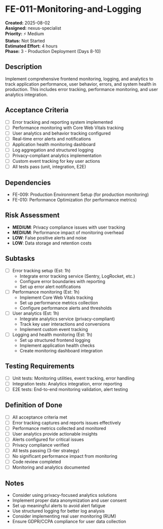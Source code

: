 # FE-011-Monitoring-and-Logging

**Created:** 2025-08-02  
**Assigned:** nexus-specialist  
**Priority:** ⚡ Medium  
**Status:** Not Started  
**Estimated Effort:** 4 hours  
**Phase:** 3 - Production Deployment (Days 8-10)

## Description

Implement comprehensive frontend monitoring, logging, and analytics to track application performance, user behavior, errors, and system health in production. This includes error tracking, performance monitoring, and user analytics integration.

## Acceptance Criteria

- [ ] Error tracking and reporting system implemented
- [ ] Performance monitoring with Core Web Vitals tracking
- [ ] User analytics and behavior tracking configured
- [ ] Real-time error alerts and notifications
- [ ] Application health monitoring dashboard
- [ ] Log aggregation and structured logging
- [ ] Privacy-compliant analytics implementation
- [ ] Custom event tracking for key user actions
- [ ] All tests pass (unit, integration, E2E)

## Dependencies

- FE-009: Production Environment Setup (for production monitoring)
- FE-010: Performance Optimization (for performance metrics)

## Risk Assessment

- **MEDIUM**: Privacy compliance issues with user tracking
- **MEDIUM**: Performance impact of monitoring overhead
- **LOW**: False positive alerts and noise
- **LOW**: Data storage and retention costs

## Subtasks

- [ ] Error tracking setup (Est: 1h)
  - Integrate error tracking service (Sentry, LogRocket, etc.)
  - Configure error boundaries with reporting
  - Set up error alert notifications
- [ ] Performance monitoring (Est: 1h)
  - Implement Core Web Vitals tracking
  - Set up performance metrics collection
  - Configure performance alerts and thresholds
- [ ] User analytics (Est: 1h)
  - Integrate analytics service (privacy-compliant)
  - Track key user interactions and conversions
  - Implement custom event tracking
- [ ] Logging and health monitoring (Est: 1h)
  - Set up structured frontend logging
  - Implement application health checks
  - Create monitoring dashboard integration

## Testing Requirements

- [ ] Unit tests: Monitoring utilities, event tracking, error handling
- [ ] Integration tests: Analytics integration, error reporting
- [ ] E2E tests: End-to-end monitoring validation, alert testing

## Definition of Done

- [ ] All acceptance criteria met
- [ ] Error tracking captures and reports issues effectively
- [ ] Performance metrics collected and monitored
- [ ] User analytics provide actionable insights
- [ ] Alerts configured for critical issues
- [ ] Privacy compliance verified
- [ ] All tests passing (3-tier strategy)
- [ ] No significant performance impact from monitoring
- [ ] Code review completed
- [ ] Monitoring and analytics documented

## Notes

- Consider using privacy-focused analytics solutions
- Implement proper data anonymization and user consent
- Set up meaningful alerts to avoid alert fatigue
- Use structured logging for better log analysis
- Consider implementing real user monitoring (RUM)
- Ensure GDPR/CCPA compliance for user data collection